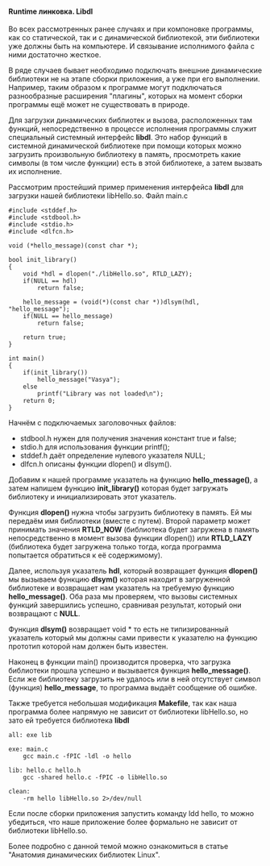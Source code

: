 #### Runtime линковка. Libdl

Во всех рассмотренных ранее случаях и при компоновке программы, как со статической, так и с динамической библиотекой, эти библиотеки уже 
должны быть на компьютере. И связывание исполнимого файла с ними достаточно жесткое.

В ряде случаев бывает необходимо подключать внешние динамические библиотеки не на этапе сборки приложения, а уже при его выполнении. 
Например, таким образом к программе могут подключаться разнообразные расширения "плагины", которых на момент сборки программы ещё может 
не существовать в природе.

Для загрузки динамических библиотек и вызова, расположенных там функций, непосредственно в процессе исполнения программы служит специальный 
системный интерфейс **libdl**. Это набор функций в системной динамической библиотеке при помощи которых можно загрузить произвольную библиотеку 
в память, просмотреть какие символы (в том числе функции) есть в этой библиотеке, а затем вызвать их исполнение.

Рассмотрим простейший пример применения интерфейса **libdl** для загрузки нашей библиотеки libHello.so. Файл main.c

```
#include <stddef.h>
#include <stdbool.h>
#include <stdio.h>
#include <dlfcn.h>

void (*hello_message)(const char *);

bool init_library()
{
    void *hdl = dlopen("./libHello.so", RTLD_LAZY);
    if(NULL == hdl)
        return false;

    hello_message = (void(*)(const char *))dlsym(hdl, "hello_message");
    if(NULL == hello_message)
        return false;

    return true;
}

int main()
{
    if(init_library())
        hello_message("Vasya");
    else
        printf("Library was not loaded\n");
    return 0;
}
```

Начнём с подключаемых заголовочных файлов:

- stdbool.h нужен для получения значения констант true и false;
- stdio.h для использования функции printf();
- stddef.h даёт определение нулевого указателя NULL;
- dlfcn.h описаны функции dlopen() и dlsym().

Добавим к нашей программе указатель на функцию **hello_message()**, а затем напишем функцию **init_library()** которая будет загружать 
библиотеку и инициализировать этот указатель.

Функция **dlopen()** нужна чтобы загрузить библиотеку в память. Ей мы передаём имя библиотеки (вместе с путем).
Второй параметр может принимать значения **RTLD_NOW** (библиотека будет загружена в память непосредственно в момент вызова функции dlopen()) 
или **RTLD_LAZY** (библиотека будет загружена только тогда, когда программа попытается обратиться к её содержимому).

Далее, используя указатель **hdl**, который возвращает функция **dlopen()** мы вызываем функцию **dlsym()** которая находит в загруженной 
библиотеке и возвращает нам указатель на требуемую функцию **hello_message()**. Оба раза мы проверяем, что вызовы системных функций 
завершились успешно, сравнивая результат, который они возвращают с **NULL**.

Функция **dlsym()** возвращает void * то есть не типизированный указатель который мы должны сами привести к указателю на функцию прототип 
которой нам должен быть известен.

Наконец в функции main() производится проверка, что загрузка библиотеки прошла успешно и вызывается функция **hello_message()**. 
Если же библиотеку загрузить не удалось или в ней отсутствует символ (функция) **hello_message**, то программа выдаёт сообщение об ошибке.

Также требуется небольшая модификация **Makefile**, так как наша программа более напрямую не зависит от библиотеки libHello.so, 
но зато ей требуется библиотека **libdl**

```
all: exe lib

exe: main.c
	gcc main.c -fPIC -ldl -o hello

lib: hello.c hello.h
	gcc -shared hello.c -fPIC -o libHello.so

clean:
	-rm hello libHello.so 2>/dev/null
```

Если после сборки приложения запустить команду ldd hello, то можно убедиться, что наше приложение более формально не зависит от библиотеки 
libHello.so.

Более подробно с данной темой можно ознакомиться в статье "Анатомия динамических библиотек Linux".

